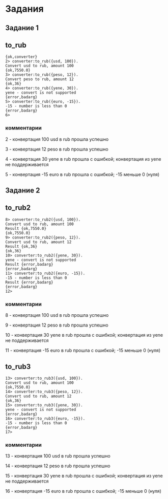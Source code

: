 # Задания

## Задание 1

## to_rub

```
{ok,converter}
2> converter:to_rub({usd, 100}).
Convert usd to rub, amount 100
{ok,7550.0}
3> converter:to_rub({peso, 12}).
Convert peso to rub, amount 12
{ok,36}
4> converter:to_rub({yene, 30}).
yene - convert is not supported
{error,badarg}
5> converter:to_rub({euro, -15}).
-15 - number is less than 0
{error,badarg}
6> 
```

### комментарии 

2 - конвертация 100 usd в rub прошла успешно

3 - конвертация 12 peso в rub прошла успешно

4 - конвертация 30 yene в rub прошла с ошибкой; конвертация из yene не поддерживается

5 - конвертация -15 euro в rub прошла с ошибкой; -15 меньше 0 (нуля)

## Задание 2

## to_rub2

```
8> converter:to_rub2({usd, 100}).
Convert usd to rub, amount 100
Result {ok,7550.0}
{ok,7550.0}
9> converter:to_rub2({peso, 12}).
Convert usd to rub, amount 12
Result {ok,36}
{ok,36}
10> converter:to_rub2({yene, 30}).
yene - convert is not supported
Result {error,badarg}
{error,badarg}
11> converter:to_rub2({euro, -15}).
-15 - number is less than 0
Result {error,badarg}
{error,badarg}
12> 
```

### комментарии 

8 - конвертация 100 usd в rub прошла успешно

9 - конвертация 12 peso в rub прошла успешно

10 - конвертация 30 yene в rub прошла с ошибкой; конвертация из yene не поддерживается

11 - конвертация -15 euro в rub прошла с ошибкой; -15 меньше 0 (нуля)


## to_rub3

```
13> converter:to_rub3({usd, 100}).
Convert usd to rub, amount 100
{ok,7550.0}
14> converter:to_rub3({peso, 12}).
Convert usd to rub, amount 12
{ok,36}
15> converter:to_rub3({yene, 30}).
yene - convert is not supported
{error,badarg}
16> converter:to_rub3({euro, -15}).
-15 - number is less than 0
{error,badarg}
17> 
```

### комментарии 

13 - конвертация 100 usd в rub прошла успешно

14 - конвертация 12 peso в rub прошла успешно

15 - конвертация 30 yene в rub прошла с ошибкой; конвертация из yene не поддерживается

16 - конвертация -15 euro в rub прошла с ошибкой; -15 меньше 0 (нуля)
